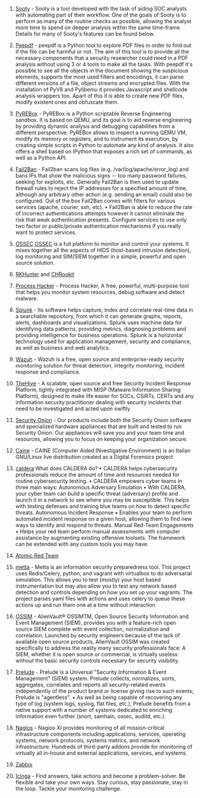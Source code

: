

1. [Sooty](https://github.com/TheresAFewConors/Sooty) - Sooty is a tool developed with the task of aiding SOC analysts with automating part of their workflow. One of the goals of Sooty is to perform as many of the routine checks as possible, allowing the analyst more time to spend on deeper analysis within the same time-frame. Details for many of Sooty's features can be found below. 

2. [Peepdf](https://eternal-todo.com/tools/peepdf-pdf-analysis-tool) - peepdf is a Python tool to explore PDF files in order to find out if the file can be harmful or not. The aim of this tool is to provide all the necessary components that a security researcher could need in a PDF analysis without using 3 or 4 tools to make all the tasks. With peepdf it's possible to see all the objects in the document showing the suspicious elements, supports the most used filters and encodings, it can parse different versions of a file, object streams and encrypted files. With the installation of PyV8 and Pylibemu it provides Javascript and shellcode analysis wrappers too. Apart of this it is able to create new PDF files, modify existent ones and obfuscate them.

3. [PyREBox](https://talosintelligence.com/pyrebox) - PyREBox is a Python scriptable Reverse Engineering sandbox. It is based on QEMU, and its goal is to aid reverse engineering by providing dynamic analysis and debugging capabilities from a different perspective. PyREBox allows to inspect a running QEMU VM, modify its memory or registers, and to instrument its execution, by creating simple scripts in Python to automate any kind of analysis. It also offers a shell based on IPython that exposes a rich set of commands, as well as a Python API.

4. [Fail2Ban](https://www.fail2ban.org/wiki/index.php/Main_Page) -  Fail2ban scans log files (e.g. /var/log/apache/error_log) and bans IPs that show the malicious signs -- too many password failures, seeking for exploits, etc. Generally Fail2Ban is then used to update firewall rules to reject the IP addresses for a specified amount of time, although any arbitrary other action (e.g. sending an email) could also be configured. Out of the box Fail2Ban comes with filters for various services (apache, courier, ssh, etc).
• Fail2Ban is able to reduce the rate of incorrect authentications attempts however it cannot eliminate the risk that weak authentication presents. Configure services to use only two factor or public/private authentication mechanisms if you really want to protect services.

5. [OSSEC]( https://github.com/ossec/ossec-hids)  [OSSEC](https://www.ossec.net/) is a full platform to monitor and control your systems. It mixes together all the aspects of HIDS (host-based intrusion detection), log monitoring and SIM/SIEM together in a simple, powerful and open source solution.

6. [RKHunter](http://rkhunter.sourceforge.net/) and [CHRookit](http://chkrootkit.org/)

7. [Process Hacker](https://processhacker.sourceforge.io/downloads.php) - Process Hacker, A free, powerful, multi-purpose tool that helps you monitor system resources, debug software and detect malware.

8. [Splunk](https://www.splunk.com/) - Its software helps capture, index and correlate real-time data in a searchable repository, from which it can generate graphs, reports, alerts, dashboards and visualizations. Splunk uses machine data for identifying data patterns, providing metrics, diagnosing problems and providing intelligence for business operations. Splunk is a horizontal technology used for application management, security and compliance, as well as business and web analytics.

9. [Wazuh](https://wazuh.com/) - Wazuh is a free, open source and enterprise-ready security monitoring solution for threat detection, integrity monitoring, incident response and compliance.

10. [TheHive](https://thehive-project.org/) - A scalable, open source and free Security Incident Response Platform, tightly integrated with MISP (Malware Information Sharing Platform), designed to make life easier for SOCs, CSIRTs, CERTs and any information security practitioner dealing with security incidents that need to be investigated and acted upon swiftly

11. [Security Onion]( https://securityonionsolutions.com/) - Our products include both the Security Onion software and specialized hardware appliances that are built and tested to run Security Onion. Our appliances will save you and your team time and resources, allowing you to focus on keeping your organization secure.

12. [Caine](https://www.caine-live.net/) - CAINE (Computer Aided INvestigative Environment) is an Italian GNU/Linux live distribution created as a Digital Forensics project

13. [caldera](https://caldera.mitre.org/)
What does CALDERA do?
• CALDERA helps cybersecurity professionals reduce the amount of time and resources needed for routine cybersecurity testing.
• CALDERA empowers cyber teams in three main ways:
Autonomous Adversary Emulation
• With CALDERA, your cyber team can build a specific threat (adversary) profile and launch it in a network to see where you may be susceptible. This helps with testing defenses and training blue teams on how to detect specific threats.
Autonomous Incident Response
• Enables your team to perform automated incident response on a given host, allowing them to find new ways to identify and respond to threats.
Manual Red-Team Engagements
• Helps your red team perform manual assessments with computer assistance by augmenting existing offensive toolsets. The framework can be extended with any custom tools you may have.

14. [Atomic Red Team](https://atomicredteam.io)

15. [metta](https://github.com/uber-common/metta) - Metta is an information security preparedness tool.
This project uses Redis/Celery, python, and vagrant with virtualbox to do adversarial simulation. This allows you to test (mostly) your host based instrumentation but may also allow you to test any network based detection and controls depending on how you set up your vagrants.
The project parses yaml files with actions and uses celery to queue these actions up and run them one at a time without interaction

16. [OSSIM](https://cybersecurity.att.com/products/ossim) - AlienVault® OSSIMTM, Open Source Security Information and Event Management (SIEM), provides you with a feature-rich open source SIEM complete with event collection, normalization and correlation. Launched by security engineers because of the lack of available open source products, AlienVault OSSIM was created specifically to address the reality many security professionals face: A SIEM, whether it is open source or commercial, is virtually useless without the basic security controls necessary for security visibility.

17. [Prelude](https://www.prelude-siem.org/) - Prelude is a Universal "Security Information & Event Management" (SIEM) system. Prelude collects, normalizes, sorts, aggregates, correlates and reports all security-related events independently of the product brand or license giving rise to such events; Prelude is "agentless".
• As well as being capable of recovering any type of log (system logs, syslog, flat files, etc.), Prelude benefits from a native support with a number of systems dedicated to enriching information even further (snort, samhain, ossec, auditd, etc.).

18. [Nagios](https://www.nagios.org/) - Nagios XI provides monitoring of all mission-critical infrastructure components including applications, services, operating systems, network protocols, systems metrics, and network infrastructure. Hundreds of third-party addons provide for monitoring of virtually all in-house and external applications, services, and systems.

19. [Zabbix](https://www.zabbix.com/network_monitoring) 


20. [Icinga](https://icinga.com/) - Find answers, take actions and become a problem-solver. Be flexible and take your own ways. Stay curious, stay passionate, stay in the loop. Tackle your monitoring challenge.
  
  


